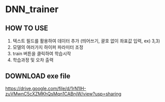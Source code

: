 # DNN_trainer

## HOW TO USE
1. 텍스트 필드를 활용하여 데이터 추가 (띄어쓰기, 괄호 없이 좌표값 입력, ex) 3,3)
2. 모델의 여러가지 하이퍼 파라미터 조정
3. train 버튼을 클릭하여 학습시작
4. 학습과정 및 오차 출력

## DOWNLOAD exe file
https://drive.google.com/file/d/1rN1lH-zuVMwnC5cXZMKhQsMqn1CABnjW/view?usp=sharing
